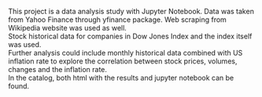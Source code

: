 This project is a data analysis study with Jupyter Notebook. Data was taken from Yahoo Finance through yfinance package. Web scraping from Wikipedia website was used as well.\
Stock historical data for companies in Dow Jones Index and the index itself was used.\
Further analysis could include monthly historical data combined with US inflation rate to explore the correlation between stock prices, volumes, changes and the inflation rate.\
In the catalog, both html with the results and jupyter notebook can be found.
